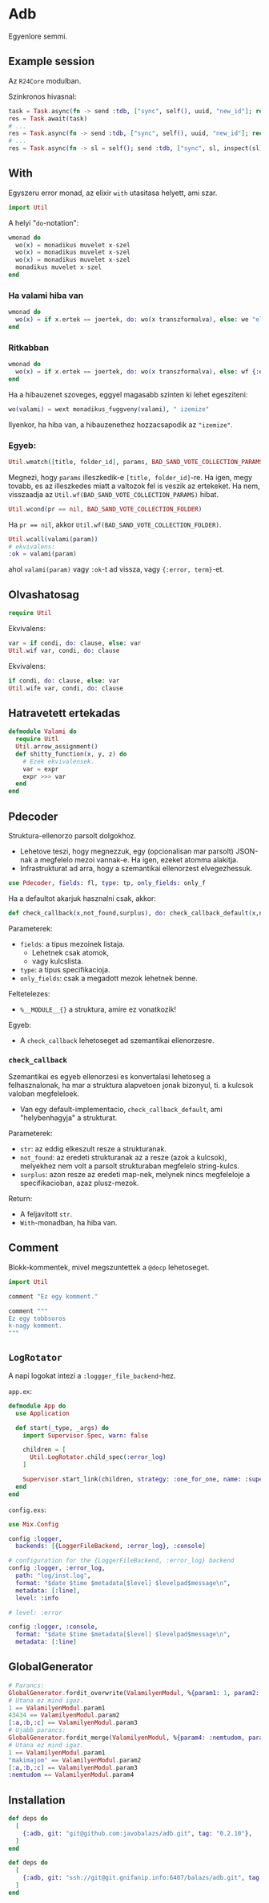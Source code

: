 # Adb

Egyenlore semmi.

## Example session

Az `R24Core` modulban.

Szinkronos hivasnal:

```elixir
task = Task.async(fn -> send :tdb, ["sync", self(), uuid, "new_id"]; receive do msg -> msg end end)
res = Task.await(task)
# ...
res = Task.async(fn -> send :tdb, ["sync", self(), uuid, "new_id"]; receive do msg -> msg end end) |> Task.await()
# ...
res = Task.async(fn -> sl = self(); send :tdb, ["sync", sl, inspect(sl), {"counters", counters}]; receive do msg -> msg end end) |> Task.await()
```
## With

Egyszeru error monad, az elixir `with` utasitasa helyett, ami szar.

```elixir
import Util
```
A helyi "`do`-notation":
```elixir
wmonad do
  wo(x) = monadikus muvelet x-szel
  wo(x) = monadikus muvelet x-szel
  wo(x) = monadikus muvelet x-szel
  monadikus muvelet x-szel
end
```

### Ha valami hiba van

```elixir
wmonad do
  wo(x) = if x.ertek == joertek, do: wo(x transzformalva), else: we "elbaszott_attributum: #{inspect x.ertek}, elvart: #{inspect joertek}"
end
```

### Ritkabban

```elixir
wmonad do
  wo(x) = if x.ertek == joertek, do: wo(x transzformalva), else: wf {:elbaszott_attributum, x.ertek}
end
```

Ha a hibauzenet szoveges, eggyel magasabb szinten ki lehet egesziteni:
```elixir
wo(valami) = wext monadikus_fuggveny(valami), " izemize"
```
Ilyenkor, ha hiba van, a hibauzenethez hozzacsapodik az `"izemize"`.


### Egyeb:

```elixir
Util.wmatch([title, folder_id], params, BAD_SAND_VOTE_COLLECTION_PARAMS)
```
Megnezi, hogy `params` illeszkedik-e `[title, folder_id]`-re.
Ha igen, megy tovabb, es az illeszkedes miatt a valtozok fel is veszik az ertekeket.
Ha nem, visszaadja az `Util.wf(BAD_SAND_VOTE_COLLECTION_PARAMS)` hibat.

```elixir
Util.wcond(pr == nil, BAD_SAND_VOTE_COLLECTION_FOLDER)
```
Ha `pr == nil`, akkor `Util.wf(BAD_SAND_VOTE_COLLECTION_FOLDER)`.

```elixir
Util.wcall(valami(param))
# ekvivalens:
:ok = valami(param)
```
ahol `valami(param)` vagy `:ok`-t ad vissza, vagy `{:error, term}`-et.


## Olvashatosag

```elixir
require Util
```

Ekvivalens:
```elixir
var = if condi, do: clause, else: var
Util.wif var, condi, do: clause
```

Ekvivalens:
```elixir
if condi, do: clause, else: var
Util.wife var, condi, do: clause
```

## Hatravetett ertekadas

```elixir
defmodule Valami do
  require Uitl
  Util.arrow_assignment()
  def shitty_function(x, y, z) do
    # Ezek ekvivalensek.
    var = expr
    expr >>> var
  end
end
```

## Pdecoder

Struktura-ellenorzo parsolt dolgokhoz.

- Lehetove teszi, hogy megnezzuk, egy (opcionalisan mar parsolt) JSON-nak
  a megfelelo mezoi vannak-e. Ha igen, ezeket atomma alakitja.
- Infrastrukturat ad arra, hogy a szemantikai ellenorzest elvegezhessuk.

```elixir
use Pdecoder, fields: fl, type: tp, only_fields: only_f
```

Ha a defaultot akarjuk hasznalni csak, akkor:
```elixir
def check_callback(x,not_found,surplus), do: check_callback_default(x,not_found,surplus)
```

Parameterek:
- `fields`: a tipus mezoinek listaja.
  - Lehetnek csak atomok,
  - vagy kulcslista.
- `type`: a tipus specifikacioja.
- `only_fields`: csak a megadott mezok lehetnek benne.

Feltetelezes:
- `%__MODULE__{}` a struktura, amire ez vonatkozik!

Egyeb:
- A `check_callback` lehetoseget ad szemantikai ellenorzesre.

### `check_callback`
Szemantikai es egyeb ellenorzesi es konvertalasi lehetoseg
a felhasznalonak, ha mar a struktura alapvetoen jonak bizonyul,
ti. a kulcsok valoban megfeleloek.
- Van egy default-implementacio, `check_callback_default`, ami "helybenhagyja" a strukturat.

Parameterek:
- `str`: az eddig elkeszult resze a strukturanak.
- `not_found`: az eredeti strukturanak az a resze (azok a kulcsok),
  melyekhez nem volt a parsolt strukturaban megfelelo string-kulcs.
- `surplus`: azon resze az eredeti map-nek,
  melynek nincs megfeleloje a specifikacioban, azaz plusz-mezok.

Return:
- A feljavitott `str`.
- `With`-monadban, ha hiba van.

## Comment

Blokk-kommentek, mivel megszuntettek a `@docp` lehetoseget.

```elixir
import Util

comment "Ez egy komment."

comment """
Ez egy tobbsoros
k-nagy komment.
"""
```

## `LogRotator`

A napi logokat intezi a `:loggger_file_backend`-hez.

`app.ex`:
```elixir
defmodule App do
  use Application

  def start(_type, _args) do
    import Supervisor.Spec, warn: false

    children = [
      Util.LogRotator.child_spec(:error_log)
    ]

    Supervisor.start_link(children, strategy: :one_for_one, name: :supervisor)
  end
end

```

`config.exs`:
```elixir
use Mix.Config

config :logger,
  backends: [{LoggerFileBackend, :error_log}, :console]

# configuration for the {LoggerFileBackend, :error_log} backend
config :logger, :error_log,
  path: "log/inst.log",
  format: "$date $time $metadata[$level] $levelpad$message\n",
  metadata: [:line],
  level: :info

# level: :error

config :logger, :console,
  format: "$date $time $metadata[$level] $levelpad$message\n",
  metadata: [:line]
```

## GlobalGenerator

```elixir
# Parancs:
GlobalGenerator.fordit_overwrite(ValamilyenModul, %{param1: 1, param2: 43434, param3: [:a,:b,:c]})
# Utana ez mind igaz.
1 == ValamilyenModul.param1
43434 == ValamilyenModul.param2
[:a,:b,:c] == ValamilyenModul.param3
# Ujabb parancs:
GlobalGenerator.fordit_merge(ValamilyenModul, %{param4: :nemtudom, param2: "makimajom"})
# Utana ez mind igaz.
1 == ValamilyenModul.param1
"makimajom" == ValamilyenModul.param2
[:a,:b,:c] == ValamilyenModul.param3
:nemtudom == ValamilyenModul.param4
```
## Installation

```elixir
def deps do
  [
    {:adb, git: "git@github.com:javobalazs/adb.git", tag: "0.2.10"},
  ]
end
```

```elixir
def deps do
  [
    {:adb, git: "ssh://git@git.gnifanip.info:6407/balazs/adb.git", tag: "0.2.10"},
  ]
end
```
